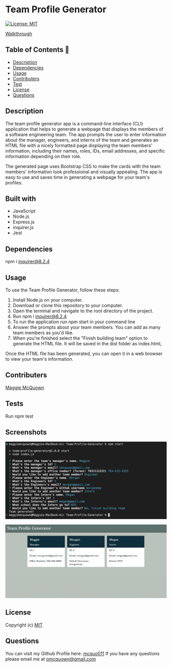 # Team Profile Generator 
  [![License: MIT](https://img.shields.io/badge/License-MIT-yellow.svg)](https://opensource.org/licenses/MIT)

   [Walkthrough]()

 ## Table of Contents 📑

  * [Description](#description)
  * [Dependencies](#dependencies)
  * [Usage](#usage)
  * [Contributers](#contributers)
  * [Test](#tests)
  * [License](#license)
  * [Questions](#questions)

  
  ## Description 

  The team profile generator app is a command-line interface (CLI) application that helps to generate a webpage that displays the members of a software engineering team. The app prompts the user to enter information about the manager, engineers, and interns of the team and generates an HTML file with a nicely formatted page displaying the team members' information, including their names, roles, IDs, email addresses, and specific information depending on their role.

  The generated page uses Bootstrap CSS to make the cards with the team members' information look professional and visually appealing. The app is easy to use and saves time in generating a webpage for your team's profiles.

  ## Built with

  * JavaScript
  * Node.js 
  * Express.js
  * inquirer.js
  * Jest

  ## Dependencies  

  npm i inquirer@8.2.4

  ## Usage 

  To use the Team Profile Generator, follow these steps:

1. Install Node.js on your computer.
2. Download or clone this repository to your computer.
3. Open the terminal and navigate to the root directory of the project.
4. Run npm i inquirer@8.2.4
5. To run the application run npm start in your command line
6. Answer the prompts about your team members. You can add as many team members as you'd like.
7. When you're finished select the "Finish building team" option to generate the HTML file. It will be saved in the dist folder as index.html,

Once the HTML file has been generated, you can open it in a web browser to view your team's information.


  ## Contributers 

  [Maggie McQuown](https://github.com/mcquo011)

  ## Tests 

  Run npm test

  ## Screenshots

  ![Alt Text](./dist/images/Screen%20Shot%202023-02-20%20at%204.37.21%20PM.png?raw=true "screenshot of CLI")

  ![Alt Text](./dist/images/Screen%20Shot%202023-02-21%20at%2011.09.47%20AM.png?raw=true "screenshot of team profile")

  ## License 
  
  Copyright (c)
  [MIT](https://opensource.org/licenses/MIT)

  ## Questions 

  You can visit my Github Profile here: [mcquo011](https://github.com/mcquo011/) 
  If you have any questions please email me at omcquown@gmail.com
  